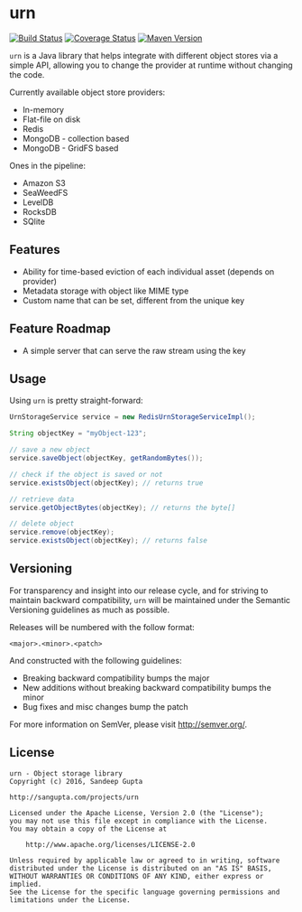 # urn

[![Build Status](https://travis-ci.org/sangupta/urn.svg?branch=master)](https://travis-ci.org/sangupta/urn)
[![Coverage Status](https://coveralls.io/repos/github/sangupta/urn/badge.svg?branch=master)](https://coveralls.io/github/sangupta/urn?branch=master)
[![Maven Version](https://maven-badges.herokuapp.com/maven-central/com.sangupta/urn/badge.svg)](https://maven-badges.herokuapp.com/maven-central/com.sangupta/urn)

`urn` is a Java library that helps integrate with different object stores via a simple API, allowing you to change
the provider at runtime without changing the code.

Currently available object store providers:

* In-memory
* Flat-file on disk
* Redis
* MongoDB - collection based
* MongoDB - GridFS based

Ones in the pipeline:

* Amazon S3
* SeaWeedFS
* LevelDB
* RocksDB
* SQlite

## Features

* Ability for time-based eviction of each individual asset (depends on provider)
* Metadata storage with object like MIME type
* Custom name that can be set, different from the unique key

## Feature Roadmap

* A simple server that can serve the raw stream using the key

## Usage

Using `urn` is pretty straight-forward:

```java
UrnStorageService service = new RedisUrnStorageServiceImpl();

String objectKey = "myObject-123";

// save a new object
service.saveObject(objectKey, getRandomBytes());

// check if the object is saved or not
service.existsObject(objectKey); // returns true

// retrieve data
service.getObjectBytes(objectKey); // returns the byte[]

// delete object
service.remove(objectKey);
service.existsObject(objectKey); // returns false
```

## Versioning

For transparency and insight into our release cycle, and for striving to maintain backward compatibility, 
`urn` will be maintained under the Semantic Versioning guidelines as much as possible.

Releases will be numbered with the follow format:

`<major>.<minor>.<patch>`

And constructed with the following guidelines:

* Breaking backward compatibility bumps the major
* New additions without breaking backward compatibility bumps the minor
* Bug fixes and misc changes bump the patch

For more information on SemVer, please visit http://semver.org/.

## License
	
```
urn - Object storage library
Copyright (c) 2016, Sandeep Gupta

http://sangupta.com/projects/urn

Licensed under the Apache License, Version 2.0 (the "License");
you may not use this file except in compliance with the License.
You may obtain a copy of the License at

	http://www.apache.org/licenses/LICENSE-2.0

Unless required by applicable law or agreed to in writing, software
distributed under the License is distributed on an "AS IS" BASIS,
WITHOUT WARRANTIES OR CONDITIONS OF ANY KIND, either express or implied.
See the License for the specific language governing permissions and
limitations under the License.
```
